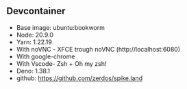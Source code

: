 ## Devcontainer

- Base image: ubuntu:bookworm
- Node: 20.9.0
- Yarn: 1.22.19
- With noVNC - XFCE trough noVNC (http://localhost:6080)
- With google-chrome
- With Vscode- Zsh + Oh my zsh!
- Deno: 1.38.1
- github: https://github.com/zerdos/spike.land
